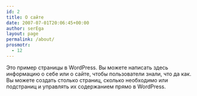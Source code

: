 ```yaml
---
id: 2
title: О сайте
date: 2007-07-01T20:06:45+00:00
author: serEga
layout: page
permalink: /about/
prosmotr:
  - 12
---
```

Это пример страницы в WordPress. Вы можете написать здесь информацию о себе или о сайте, чтобы пользователи знали, что да как. Вы можете создать столько страниц, сколько необходимо или подстраниц и управлять их содержанием прямо в WordPress.